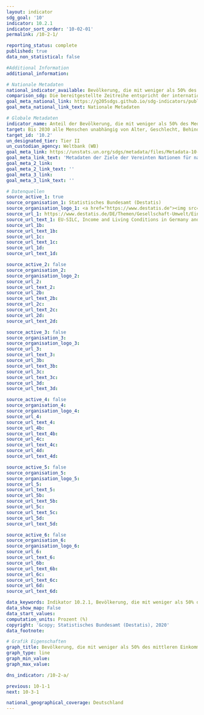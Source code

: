 ```yaml
---
layout: indicator
sdg_goal: '10'
indicator: 10.2.1
indicator_sort_order: '10-02-01'
permalink: /10-2-1/

reporting_status: complete
published: true
data_non_statistical: false

#Additional Information
additional_information: 

# Nationale Metadaten
national_indicator_available: Bevölkerung, die mit weniger als 50% des mittleren Einkommens lebt
comparison_sdg: Die bereitgestellte Zeitreihe entspricht der internationalen Metadatenbeschreibung. Die Zeitreihe wird jedoch nur nach Geschlecht und Alter dissaggregiert, nicht nach Behinderung
goal_meta_national_link: https://g205sdgs.github.io/sdg-indicators/public/MetaDe/10.2.1.pdf
goal_meta_national_link_text: Nationale Metadaten

# Globale Metadaten
indicator_name: Anteil der Bevölkerung, die mit weniger als 50% des Medianeinkommens lebt, nach Geschlecht, Alter und Menschen mit Behinderungen
target: Bis 2030 alle Menschen unabhängig von Alter, Geschlecht, Behinderung, Rasse, Ethnizität, Herkunft, Religion oder wirtschaftlichem oder sonstigem Status zu Selbstbestimmung befähigen und ihre soziale, wirtschaftliche und politische Inklusion fördern
target_id: '10.2'
un_designated_tier: Tier II
un_custodian_agency: Weltbank (WB)
goal_meta_link: https://unstats.un.org/sdgs/metadata/files/Metadata-10-02-01.pdf
goal_meta_link_text: 'Metadaten der Ziele der Vereinten Nationen für nachhaltige Entwicklung'
goal_meta_2_link: 
goal_meta_2_link_text: ''
goal_meta_3_link: 
goal_meta_3_link_text: ''

# Datenquellen
source_active_1: true
source_organisation_1: Statistisches Bundesamt (Destatis)
source_organisation_logo_1: <a href="https://www.destatis.de"><img src="https://g205sdgs.github.io/sdg-indicators/public/logos/destatis.png" alt="Logo destatis" /></a>
source_url_1: https://www.destatis.de/DE/Themen/Gesellschaft-Umwelt/Einkommen-Konsum-Lebensbedingungen/Lebensbedingungen-Armutsgefaehrdung/_inhalt.html
source_url_text_1: EU-SILC, Income and Living Conditions in Germany and the European Union - Fachserie 15, Reihe 3
source_url_1b: 
source_url_text_1b: 
source_url_1c: 
source_url_text_1c: 
source_url_1d: 
source_url_text_1d: 

source_active_2: false
source_organisation_2: 
source_organisation_logo_2: 
source_url_2: 
source_url_text_2: 
source_url_2b: 
source_url_text_2b: 
source_url_2c: 
source_url_text_2c: 
source_url_2d: 
source_url_text_2d: 

source_active_3: false
source_organisation_3: 
source_organisation_logo_3: 
source_url_3: 
source_url_text_3: 
source_url_3b: 
source_url_text_3b: 
source_url_3c: 
source_url_text_3c: 
source_url_3d: 
source_url_text_3d: 

source_active_4: false
source_organisation_4: 
source_organisation_logo_4: 
source_url_4: 
source_url_text_4: 
source_url_4b: 
source_url_text_4b: 
source_url_4c: 
source_url_text_4c: 
source_url_4d: 
source_url_text_4d: 

source_active_5: false
source_organisation_5: 
source_organisation_logo_5: 
source_url_5: 
source_url_text_5: 
source_url_5b: 
source_url_text_5b: 
source_url_5c: 
source_url_text_5c: 
source_url_5d: 
source_url_text_5d: 

source_active_6: false
source_organisation_6: 
source_organisation_logo_6: 
source_url_6: 
source_url_text_6: 
source_url_6b: 
source_url_text_6b: 
source_url_6c: 
source_url_text_6c: 
source_url_6d: 
source_url_text_6d: 

data_keywords: Indikator 10.2.1, Bevölkerung, die mit weniger als 50% des mittleren Einkommens lebt, Armut, Einkommen, Weltbank (WB)
data_show_map: False
data_start_values: 
computation_units: Prozent (%)
copyright: '&copy; Statistisches Bundesamt (Destatis), 2020'
data_footnote: 

# Grafik Eigenschaften
graph_title: Bevölkerung, die mit weniger als 50% des mittleren Einkommens lebt
graph_type: line
graph_min_value: 
graph_max_value: 

dns_indicator: /10-2-a/

previous: 10-1-1
next: 10-3-1

national_geographical_coverage: Deutschland
---
```



